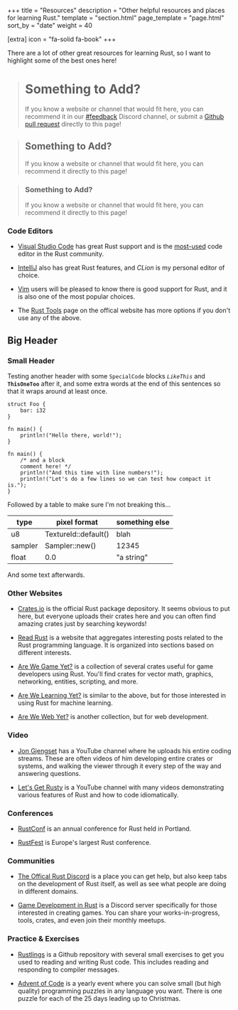 +++
title = "Resources"
description = "Other helpful resources and places for learning Rust."
template = "section.html"
page_template = "page.html"
sort_by = "date"
weight = 40

[extra]
icon = "fa-solid fa-book"
+++

There are a lot of other great resources for learning Rust, so I want
to highlight some of the best ones here!

> # Something to Add?
> If you know a website or channel that would fit here, you can recommend
> it in our [#feedback](https://discord.gg/vdPK7ztcD2) Discord channel, or
> submit a [Github pull request](https://github.com/School-of-Rust/school-of-rust/blob/main/content/resources/_index.md)
> directly to this page!

> ## Something to Add?
> If you know a website or channel that would fit here, you can recommend it directly to this page!

> ### Something to Add?
> If you know a website or channel that would fit here, you can recommend it directly to this page!

### Code Editors

- [Visual Studio Code](https://visualstudiomagazine.com/articles/2020/04/22/rust-vs-code.aspx) has great Rust support
and is the [most-used](https://visualstudiomagazine.com/articles/2020/04/22/rust-vs-code.aspx) code editor in the Rust community.

- [IntelliJ](https://www.jetbrains.com/rust/) also has great Rust features, and *CLion* is my personal editor of
choice.

- [Vim](https://github.com/rust-lang/rust.vim) users will be pleased to know there is good support for Rust, and it is
also one of the most popular choices.

- The [Rust Tools](https://www.rust-lang.org/tools) page on the offical website has more options if you don't use any
of the above.

## Big Header

### Small Header

Testing another header with some `SpecialCode` blocks *`LikeThis`* and **`ThisOneToo`** after it, and some extra words at the end of this sentences so
that it wraps around at least once.

```rust,linenos
struct Foo {
    bar: i32
}

fn main() {
    println!("Hello there, world!");
}
```

```rust,linenos
fn main() {
    /* and a block
    comment here! */
    println!("And this time with line numbers!");
    println!("Let's do a few lines so we can test how compact it is.");
}
```

Followed by a table to make sure I'm not breaking this...

| type    | pixel format         | something else |
|---------|----------------------|----------------|
| u8      | TextureId::default() | blah           |
| sampler | Sampler::new()       | 12345          |
| float   | 0.0                  | "a string"     |

And some text afterwards.

### Other Websites

- [Crates.io](https://crates.io/) is the official Rust package depository. It seems obvious to put here, but everyone
uploads their crates here and you can often find amazing crates just by searching keywords!

- [Read Rust](https://readrust.net/) is a website that aggregates interesting posts related to the Rust programming
language. It is organized into sections based on different interests.

- [Are We Game Yet?](https://arewegameyet.rs/) is a collection of several crates useful for game developers using
Rust. You'll find crates for vector math, graphics, networking, entities, scripting, and more.

- [Are We Learning Yet?](https://www.arewelearningyet.com/) is similar to the above, but for those interested in
using Rust for machine learning.

- [Are We Web Yet?](https://www.arewewebyet.org/) is another collection, but for web development.

### Video

- [Jon Gjengset](https://www.youtube.com/c/JonGjengset) has a YouTube channel where he uploads his entire coding
streams. These are often videos of him developing entire crates or systems, and walking the viewer through it
every step of the way and answering questions.

- [Let's Get Rusty](https://www.youtube.com/channel/UCSp-OaMpsO8K0KkOqyBl7_w) is a YouTube channel with many
videos demonstrating various features of Rust and how to code idiomatically.

### Conferences

- [RustConf](https://rustconf.com/) is an annual conference for Rust held in Portland.

- [RustFest](https://rustfest.global/) is Europe's largest Rust conference.

### Communities

- [The Offical Rust Discord](https://discord.com/invite/rust-lang) is a place you can get help, but also keep tabs
on the development of Rust itself, as well as see what people are doing in different domains.

- [Game Development in Rust](https://discord.gg/yNtPTb2) is a Discord server specifically for those interested in
creating games. You can share your works-in-progress, tools, crates, and even join their monthly meetups.

### Practice & Exercises

- [Rustlings](https://github.com/rust-lang/rustlings) is a Github repository with several small exercises to get
you used to reading and writing Rust code. This includes reading and responding to compiler messages.

- [Advent of Code](https://adventofcode.com/) is a yearly event where you can solve small (but high quality)
programming puzzles in any language you want. There is one puzzle for each of the 25 days leading up to Christmas.
